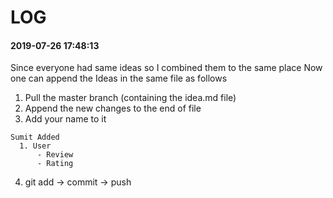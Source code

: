 # LOG

#### 2019-07-26 17:48:13
Since everyone had same ideas so I combined them to the same place
Now one can append the Ideas in the same file as follows

1. Pull the master branch (containing the idea.md file)
2. Append the new changes to the end of file
3. Add your name to it
 ```shell
 Sumit Added
   1. User
       - Review
       - Rating
 ```
 4. git add -> commit -> push
